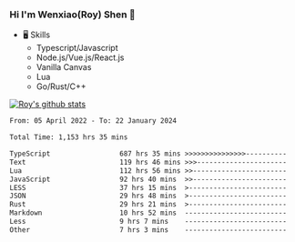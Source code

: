 ### Hi I'm Wenxiao(Roy) Shen 👋
- 🖥 Skills
  - Typescript/Javascript
  - Node.js/Vue.js/React.js
  - Vanilla Canvas
  - Lua
  - Go/Rust/C++

[![Roy's github stats](https://github-readme-stats.vercel.app/api?username=RoyShen12&show_icons=true&theme=radical&hide=prs,contribs)](https://github.com/anuraghazra/github-readme-stats)
<!--START_SECTION:waka-->

```txt
From: 05 April 2022 - To: 22 January 2024

Total Time: 1,153 hrs 35 mins

TypeScript                 687 hrs 35 mins >>>>>>>>>>>>>>>----------   59.24 %
Text                       119 hrs 46 mins >>>----------------------   10.32 %
Lua                        112 hrs 56 mins >>-----------------------   09.73 %
JavaScript                 92 hrs 40 mins  >>-----------------------   07.98 %
LESS                       37 hrs 15 mins  >------------------------   03.21 %
JSON                       29 hrs 48 mins  >------------------------   02.57 %
Rust                       29 hrs 21 mins  >------------------------   02.53 %
Markdown                   10 hrs 52 mins  -------------------------   00.94 %
Less                       9 hrs 7 mins    -------------------------   00.79 %
Other                      7 hrs 3 mins    -------------------------   00.61 %
```

<!--END_SECTION:waka-->

